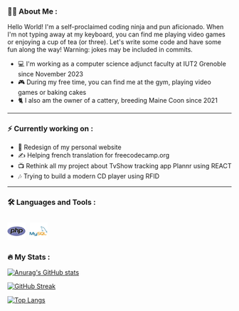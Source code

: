 <!---
haoua/haoua is a ✨ special ✨ repository because its `README.md` (this file) appears on your GitHub profile.
You can click the Preview link to take a look at your changes.
--->

### :woman_technologist: About Me :
Hello World! I'm a self-proclaimed coding ninja and pun aficionado. When I'm not typing away at my keyboard, you can find me playing video games or enjoying a cup of tea (or three). Let's write some code and have some fun along the way! Warning: jokes may be included in commits.

- 💻 I'm working as a computer science adjunct faculty at IUT2 Grenoble since November 2023
- 🎮 During my free time, you can find me at the gym, playing video games or baking cakes
- 🐈 I also am the owner of a cattery, breeding Maine Coon since 2021 

---

### ⚡ Currently working on :
- 🎨 Redesign of my personal website
- ✍️ Helping french translation for freecodecamp.org
- 📺 Rethink all my project about TvShow tracking app Plannr using REACT
- 🎶 Trying to build a modern CD player using RFID
---

### :hammer_and_wrench: Languages and Tools :

  <img src="https://github.com/devicons/devicon/blob/master/icons/php/php-original.svg" title="PHP" alt="PHP" width="40" height="40"/>&nbsp;
  <img src="https://github.com/devicons/devicon/blob/master/icons/mysql/mysql-original-wordmark.svg" title="MySQL" alt="MySQL" width="40" height="40"/>&nbsp;
---
### :fire: My Stats : 
[![Anurag's GitHub stats](https://github-readme-stats.vercel.app/api?username=haoua)](https://github.com/anuraghazra/github-readme-stats)

[![GitHub Streak](http://github-readme-streak-stats.herokuapp.com?user=haoua&theme=dark&background=000000)](https://git.io/streak-stats)

[![Top Langs](https://github-readme-stats.vercel.app/api/top-langs/?username=haoua&layout=compact&theme=vision-friendly-dark)](https://github.com/anuraghazra/github-readme-stats)
